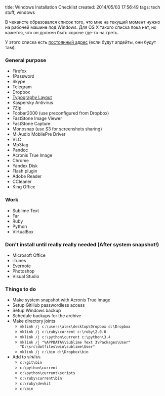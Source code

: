 title: Windows Installation Checklist
created: 2014/05/03 17:56:49
tags: tech stuff, windows

В чеквисте образовался список того, что мне на текущий момент нужно на рабочей машине под Windows. Для OS X такого списка пока нет, но кажется, что он должен быть короче где-то на треть.

У этого списка есть [постоянный адрес](/windows-software.html) (если будут апдейты, они будут там).

### General purpose

- Firefox
- 1Password
- Skype
- Telegram
- Dropbox
- [Typography Layout](http://ilyabirman.ru/projects/typography-layout/)
- Kaspersky Antivirus
- 7Zip
- Foobar2000 (use preconfigured from Dropbox)
- FastStone Image Viewer
- FastStone Capture
- Monosnap (use S3 for screenshots sharing)
- M-Audio MobilePre Driver
- VLC
- Mp3tag
- Pandoc
- Acronis True Image
- Chrome
- Yandex Disk
- Flash plugin
- Adobe Reader
- CCleaner
- King Office

### Work

- Sublime Text
- Far
- Ruby
- Python
- VirtualBox

### Don't install until really really needed (After system snapshot!)

- Microsoft Office
- iTunes
- Evernote
- Photoshop
- Visual Studio

### Things to do

- Make system snapshot with Acronis True Image
- Setup GitHub passwordless access
- Setup Windows backup
- Schedule backups for the archive
- Make directory joints
    - `mklink /j c:\users\alex\desktop\Dropbox d:\Dropbox`
    - `mklink /j c:\ruby\current c:\ruby\2.0.0`
    - `mklink /j c:\python\current c:\python\3.4`
    - `mklink /j "%APPDATA%\Sublime Text 3\Packages\User" "D:\src\dotfiles\win\sublime\User"`
    - `mklink /j c:\bin d:\Dropbox\bin`
- Add to `%PATH%`
    - `c:\git\bin`
    - `c:\python\current`
    - `c:\python\current\scripts`
    - `c:\ruby\current\bin`
    - `c:\ruby\devkit`
    - `c:\bin`
